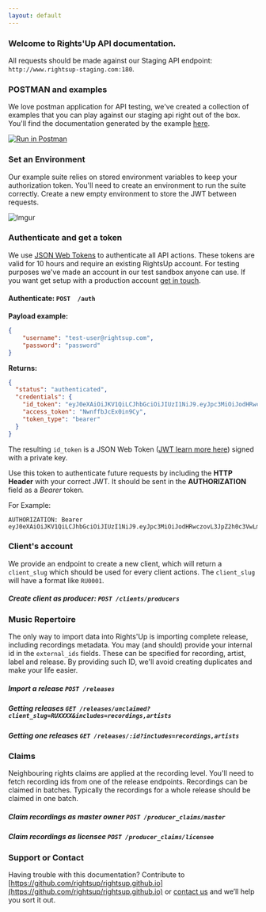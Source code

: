 ```yaml
---
layout: default
---
```


### [<span aria-hidden="true" class="octicon octicon-link"></span>](#overview)Welcome to Rights'Up API documentation.

All requests should be made against our Staging API endpoint: `http://www.rightsup-staging.com:180`.

### POSTMAN and examples

We love postman application for API testing, we've created a collection of examples that you can play against our staging api right out of the box. You'll find the documentation generated by the example [here](https://documenter.getpostman.com/view/693405/rightsup-public-api/KswV).

[![Run in Postman](https://run.pstmn.io/button.svg)](https://app.getpostman.com/run-collection/4fdf3d275ae47639f897)

### Set an Environment

Our example suite relies on stored environment variables to keep your authorization token. You'll need to create an environment to run the suite correctly. Create a new empty environment to store the JWT between requests.

![Imgur](http://i.imgur.com/f5GUpHB.gif)

### Authenticate and get a token

We use [JSON Web Tokens](http://jwt.io) to authenticate all API actions. These tokens are valid for 10 hours and require an existing RightsUp account. For testing purposes we've made an account in our test sandbox anyone can use. If you want get setup with a production account [get in touch](mailto:it@rightsup.com).

#### Authenticate: `POST  /auth`

**Payload example:**

```json
{
    "username": "test-user@rightsup.com",
    "password": "password"
}
```

**Returns:**

```json
{
  "status": "authenticated",
  "credentials": {
    "id_token": "eyJ0eXAiOiJKV1QiLCJhbGciOiJIUzI1NiJ9.eyJpc3MiOiJodHRwczovL3JpZ2h0c3VwLmV1LmF1dGgwLmNvbS8iLCJzdWIiOiJhdXRoMHw1NzZhNWQxNzM3NjY3NTNhNjg2ZGQxYjMiLCJhdWQiOiJSNlRuZDY5SE5QNVZRNVlJcU5weHc3cnBqVnUyUU5DdSIsImV4cCI6MTQ2NjYyNTU0NSwiaWF0IjoxNDY2NTg5NTQ1fQ.LWxvjkukgbBJeL__1YQn8YG7vkrkPRWvWvNQAULRfa8",
    "access_token": "NwnffbJcEx0in9Cy",
    "token_type": "bearer"
  }
}
```

The resulting `id_token` is a JSON Web Token ([JWT learn more here](https://jwt.io/)) signed with a private key.

Use this token to authenticate future requests by including the **HTTP Header** with your correct JWT. It should be sent in the **AUTHORIZATION** field as a *Bearer* token.

For Example:

```
AUTHORIZATION: Bearer eyJ0eXAiOiJKV1QiLCJhbGciOiJIUzI1NiJ9.eyJpc3MiOiJodHRwczovL3JpZ2h0c3VwLmV1LmF1dGgwLmNvbS8iLCJzdWIiOiJhdXRoMHw1NzZhNWQxNzM3NjY3NTNhNjg2ZGQxYjMiLCJhdWQiOiJSNlRuZDY5SE5QNVZRNVlJcU5weHc3cnBqVnUyUU5DdSIsImV4cCI6MTQ2NjYyNTU0NSwiaWF0IjoxNDY2NTg5NTQ1fQ.LWxvjkukgbBJeL__1YQn8YG7vkrkPRWvWvNQAULRfa8
```

### [<span aria-hidden="true" class="octicon octicon-link"></span>](#accounts)Client's account

We provide an endpoint to create a new client, which will return a `client_slug` which should be used for every client actions. The `client_slug` will have a format like `RU0001`.

##### Create client as producer: `POST /clients/producers`

### [<span aria-hidden="true" class="octicon octicon-link"></span>](#accounts)Music Repertoire

The only way to import data into Rights'Up is importing complete release, including recordings metadata. You may (and should) provide your internal id in the `external_ids` fields. These can be specified for recording, artist, label and release. By providing such ID, we'll avoid creating duplicates and make your life easier.

##### Import a release `POST /releases`  

##### Getting releases `GET /releases/unclaimed?client_slug=RUXXXX&includes=recordings,artists`  

##### Getting one releases `GET /releases/:id?includes=recordings,artists`  

### Claims

Neighbouring rights claims are applied at the recording level. You'll need to fetch recording ids from one of the release endpoints. Recordings can be claimed in batches. Typically the recordings for a whole release should be claimed in one batch.

##### Claim recordings as master owner `POST /producer_claims/master`  

##### Claim recordings as licensee `POST /producer_claims/licensee`  

### [<span aria-hidden="true" class="octicon octicon-link"></span>](#support-or-contact)Support or Contact

Having trouble with this documentation? Contribute to [https://github.com/rightsup/rightsup.github.io](https://github.com/rightsup/rightsup.github.io) or [contact us](mailto:it@rightsup.com) and we’ll help you sort it out.
